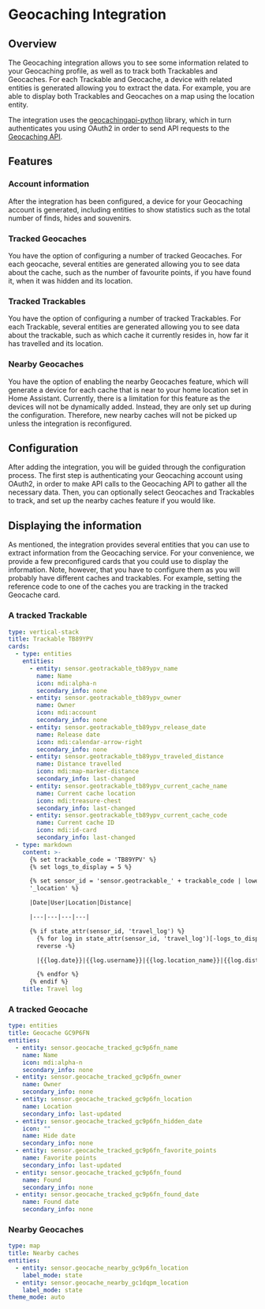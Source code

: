 # Geocaching Integration
## Overview
The Geocaching integration allows you to see some information related to your Geocaching profile, as well as to track both Trackables and Geocaches. For each Trackable and Geocache, a device with related entities is generated allowing you to extract the data. For example, you are able to display both Trackables and Geocaches on a map using the location entity.

The integration uses the [geocachingapi-python](https://github.com/Sholofly/geocachingapi-python) library, which in turn authenticates you using OAuth2 in order to send API requests to the [Geocaching API](https://api.groundspeak.com/documentation).

## Features
### Account information
After the integration has been configured, a device for your Geocaching account is generated, including entities to show statistics such as the total number of finds, hides and souvenirs.

### Tracked Geocaches
You have the option of configuring a number of tracked Geocaches. For each geocache, several entities are generated allowing you to see data about the cache, such as the number of favourite points, if you have found it, when it was hidden and its location.

### Tracked Trackables
You have the option of configuring a number of tracked Trackables. For each Trackable, several entities are generated allowing you to see data about the trackable, such as which cache it currently resides in, how far it has travelled and its location.

### Nearby Geocaches
You have the option of enabling the nearby Geocaches feature, which will generate a device for each cache that is near to your home location set in Home Assistant. Currently, there is a limitation for this feature as the devices will not be dynamically added. Instead, they are only set up during the configuration. Therefore, new nearby caches will not be picked up unless the integration is reconfigured.

## Configuration
After adding the integration, you will be guided through the configuration process. The first step is authenticating your Geocaching account using OAuth2, in order to make API calls to the Geocaching API to gather all the necessary data. Then, you can optionally select Geocaches and Trackables to track, and set up the nearby caches feature if you would like.

## Displaying the information
As mentioned, the integration provides several entities that you can use to extract information from the Geocaching service. For your convenience, we provide a few preconfigured cards that you could use to display the information. Note, however, that you have to configure them as you will probably have different caches and trackables. For example, setting the reference code to one of the caches you are tracking in the tracked Geocache card.

### A tracked Trackable
```yml
type: vertical-stack
title: Trackable TB89YPV
cards:
  - type: entities
    entities:
      - entity: sensor.geotrackable_tb89ypv_name
        name: Name
        icon: mdi:alpha-n
        secondary_info: none
      - entity: sensor.geotrackable_tb89ypv_owner
        name: Owner
        icon: mdi:account
        secondary_info: none
      - entity: sensor.geotrackable_tb89ypv_release_date
        name: Release date
        icon: mdi:calendar-arrow-right
        secondary_info: none
      - entity: sensor.geotrackable_tb89ypv_traveled_distance
        name: Distance travelled
        icon: mdi:map-marker-distance
        secondary_info: last-changed
      - entity: sensor.geotrackable_tb89ypv_current_cache_name
        name: Current cache location
        icon: mdi:treasure-chest
        secondary_info: last-changed
      - entity: sensor.geotrackable_tb89ypv_current_cache_code
        name: Current cache ID
        icon: mdi:id-card
        secondary_info: last-changed
  - type: markdown
    content: >-
      {% set trackable_code = 'TB89YPV' %}
      {% set logs_to_display = 5 %}

      {% set sensor_id = 'sensor.geotrackable_' + trackable_code | lower +
      '_location' %}

      |Date|User|Location|Distance|

      |---|---|---|---|

      {% if state_attr(sensor_id, 'travel_log') %}
        {% for log in state_attr(sensor_id, 'travel_log')[-logs_to_display:] |
        reverse -%}

        |{{log.date}}|{{log.username}}|{{log.location_name}}|{{log.distance_travelled}}|

        {% endfor %}
      {% endif %}
    title: Travel log
```

### A tracked Geocache
```yml
type: entities
title: Geocache GC9P6FN
entities:
  - entity: sensor.geocache_tracked_gc9p6fn_name
    name: Name
    icon: mdi:alpha-n
    secondary_info: none
  - entity: sensor.geocache_tracked_gc9p6fn_owner
    name: Owner
    secondary_info: none
  - entity: sensor.geocache_tracked_gc9p6fn_location
    name: Location
    secondary_info: last-updated
  - entity: sensor.geocache_tracked_gc9p6fn_hidden_date
    icon: ""
    name: Hide date
    secondary_info: none
  - entity: sensor.geocache_tracked_gc9p6fn_favorite_points
    name: Favorite points
    secondary_info: last-updated
  - entity: sensor.geocache_tracked_gc9p6fn_found
    name: Found
    secondary_info: none
  - entity: sensor.geocache_tracked_gc9p6fn_found_date
    name: Found date
    secondary_info: none
```

### Nearby Geocaches
```yml
type: map
title: Nearby caches
entities:
  - entity: sensor.geocache_nearby_gc9p6fn_location
    label_mode: state
  - entity: sensor.geocache_nearby_gc1dqpm_location
    label_mode: state
theme_mode: auto
```